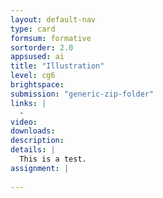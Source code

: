 ```yaml
---
layout: default-nav
type: card
formsum: formative
sortorder: 2.0
appsused: ai
title: "Illustration"
level: cg6
brightspace: 
submission: "generic-zip-folder"
links: |
  - 
video: 
downloads: 
description: 
details: |
  This is a test.
assignment: |
  
---
```

